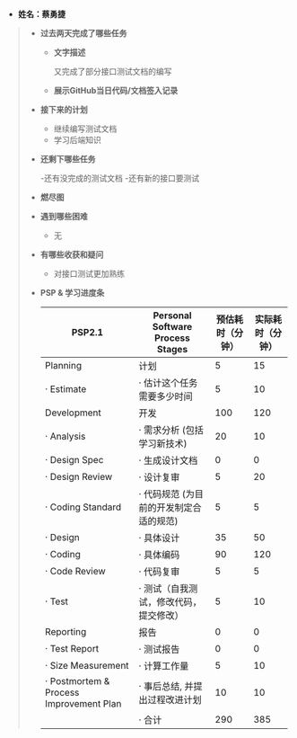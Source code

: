 - **姓名：蔡勇捷**

> - **过去两天完成了哪些任务**
>
>   - **文字描述**
>
>     又完成了部分接口测试文档的编写
>
>   - **展示GitHub当日代码/文档签入记录**
>
>   
>
> - **接下来的计划**
>
>   - 继续编写测试文档
>   - 学习后端知识
>
> - **还剩下哪些任务**
>
>   -还有没完成的测试文档
>   -还有新的接口要测试
>   
> - **燃尽图**
>
>  
>
> - **遇到哪些困难**
>
>   - 无
>
> - **有哪些收获和疑问**
>
>   - 对接口测试更加熟练
>
> - **PSP & 学习进度条**
>
>   | PSP2.1                                  | Personal Software Process Stages        | 预估耗时（分钟） | 实际耗时（分钟） |
>   | --------------------------------------- | --------------------------------------- | ---------------- | ---------------- |
>   | Planning                                | 计划                                    | 5               | 15               |
>   | · Estimate                              | · 估计这个任务需要多少时间              | 5                | 10               |
>   | Development                             | 开发                                    | 100              | 120              |
>   | · Analysis                              | · 需求分析 (包括学习新技术)             | 20               | 10               |
>   | · Design Spec                           | · 生成设计文档                          | 0                | 0                |
>   | · Design Review                         | · 设计复审                              | 5                | 20               |
>   | · Coding Standard                       | · 代码规范 (为目前的开发制定合适的规范) | 5                | 5                |
>   | · Design                                | · 具体设计                              | 35               | 50               |
>   | · Coding                                | · 具体编码                              | 90              | 120              |
>   | · Code Review                           | · 代码复审                              | 5                | 5                |
>   | · Test                                  | · 测试（自我测试，修改代码，提交修改）  | 5                | 10               |
>   | Reporting                               | 报告                                    | 0                | 0                |
>   | · Test Report                           | · 测试报告                              | 0                | 0                |
>   | · Size Measurement                      | · 计算工作量                            | 5                | 10               |
>   | · Postmortem & Process Improvement Plan | · 事后总结, 并提出过程改进计划          | 10               | 10               |
>   |                                         | · 合计                                  | 290              | 385              |
>
